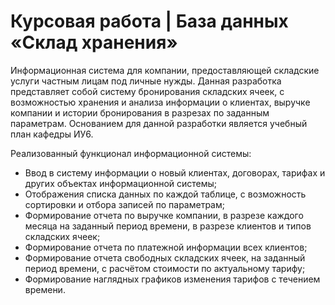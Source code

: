 # Курсовая работа | База данных «Склад хранения»

Информационная система для компании, предоставляющей складские услуги частным лицам под личные нужды.
Данная разработка представляет собой систему бронирования складских ячеек, с возможностью хранения и анализа информации о клиентах, выручке компании и истории бронирования в разрезах по заданным параметрам.
Основанием для данной разработки является учебный план кафедры ИУ6.

Реализованный функционал информационной системы:

* Ввод в систему информации о новый клиентах, договорах, тарифах и других объектах информационной системы;
*	Отображения списка данных по каждой таблице, с возможность сортировки и отбора записей по параметрам;
*	Формирование отчета по выручке компании, в разрезе каждого месяца на заданный период времени, в разрезе клиентов и типов складских ячеек;
*	Формирование отчета по платежной информации всех клиентов;
*	Формирование отчета свободных складских ячеек, на заданный период времени, с расчётом стоимости по актуальному тарифу;
*	Формирование наглядных графиков изменения тарифов с течением времени.

 

